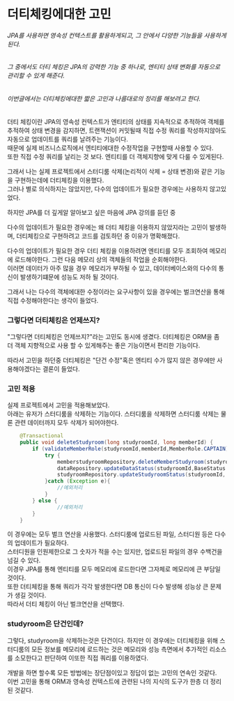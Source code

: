 # 더티체킹에대한 고민

###### JPA를 사용하면 영속성 컨텍스트를 활용하게되고, 그 안에서 다양한 기능들을 사용하게 된다.  
###### 그 중에서도 더티 체킹은 JPA의 강력한 기능 중 하나로, 엔티티 상태 변화를 자동으로 관리할 수 있게 해준다.  
###### 이번글에서는 더티체킹에대한 짧은 고민과 나름대로의 정리를 해보려고 한다.  

더티 체킹이란 JPA의 영속성 컨텍스트가 엔티티의 상태를 지속적으로 추적하여 객체를 추적하여 상태 변경을 감지하면, 트랜잭션이 커밋될때 직접 수정 쿼리를 작성하지않아도 
자동으로 업데이트를 쿼리를 날려주는 기능이다.  
때문에 실제 비즈니스로직에서 엔티티에대한 수정작업을 구현할때 사용할 수 있다.  
또한 직접 수정 쿼리를 날리는 것 보다. 엔티티를 더 객체지향에 맞게 다룰 수 있게된다.  

그래서 나는 실제 프로젝트에서 스터디룸 삭제(논리적이 삭제 = 상태 변경)와 같은 기능을 구현하는데에 더티체킹을 이용했다.  
그러나 별로 의식하지는 않았지만, 다수의 업데이트가 필요한 경우에는 사용하지 않고있었다.  

하지만 JPA를 더 깊게알 알아보고 싶은 마음에 JPA 강의를 듣던 중  

다수의 업데이트가 필요한 경우에는 왜 더티 체킹을 이용하지 않았지라는 고민이 발생하며, 더티체킹으로 구현하려고 코드를 검토하던 중 이유가 명확해졌다.  

다수의 업데이트가 필요한 경우 더티 체킹을 이용하려면 엔티티를 모두 조회하여 메모리에 로드해야한다. 그런 다음 메모리 상의 객체들의 작업을 순회해야한다.  
이러면 데이터가 아주 많을 경우 메모리가 부하될 수 있고, 데이터베이스와의 다수의 통신이 발생하기떄문에 성능도 저하 될 것이다.  

그래서 나는 다수의 객체에대한 수정이라는 요구사항이 있을 경우에는 벌크연산을 통해 직접 수정해야한다는 생각이 들었다.

### 그렇다면 더티체킹은 언제쓰지?

"그렇다면 더티체킹은 언제쓰지?"라는 고민도 동시에 생겼다. 더티체킹은 ORM을 좀 더 객체 지향적으로 사용 할 수 있게해주는 좋은 기능이면서 편리한 기능이다.  

따라서 고민을 하던중 더티체킹은 "단건 수정"혹은 엔티티 수가 많지 않은 경우에만 사용해야겠다는 결론이 들었다.  

  
### 고민 적용

실제 프로젝트에서 고민을 적용해보았다.  
아래는 유저가 스터디룸을 삭제하는 기능이다. 스터디룸을 삭제하면 스터디룸 삭제는 물론 관련 데이터까지 모두 삭제가 되어야한다.
```java
    @Transactional
    public void deleteStudyroom(long studyroomId, long memberId) {
        if (validateMemberRole(studyroomId,memberId,MemberRole.CAPTAIN)) {
            try {
                memberstudyroomRepository.deleteMemberStudyroom(studyroomId, BaseStatus.DELETE);
                dataRepository.updateDataStatus(studyroomId,BaseStatus.DELETE);
                studyroomRepository.updateStudyroomStatus(studyroomId, BaseStatus.DELETE);
            }catch (Exception e){
                //예외처리
            }
        } else {
                //예외처리
        }
    }
```

이 경우에는 모두 벌크 연산을 사용했다. 스터디룸에 업로드된 파일, 스터디원 등은 다수의 업데이트가 필요하다.  
스터디원을 인원제한으로 그 숫자가 적을 수는 있지만, 업로드된 파일의 경우 수백건을 넘길 수 있다.  
이경우 JPA를 통해 엔티티를 모두 메모리에 로드한다면 그자체로 메모리에 큰 부담일 것이다.  
또한 더티체킹을 통해 쿼리가 각각 발생한다면 DB 통신이 다수 발생해 성능상 큰 문제가 생길 것이다.  
따라서 더티 체킹이 아닌 벌크연산을 선택했다.  

### studyroom은 단건인데?

그렇다, studyroom을 삭제하는것은 단건이다. 하지만 이 경우에는 더티체킹을 위해 스터디룸의 모든 정보를 메모리에 로드하는 것은 메모리와 성능 측면에서 추가적인 리소스를 소모한다고
 판단하여 이또한 직접 쿼리를 이용하였다.

개발을 하면 할수록 모든 방법에는 장단점이있고 정답이 없는 고민의 연속인 것같다.  
이번 고민을 통해 ORM과 영속성 컨텍스트에 관련된 나의 지식의 도구가 한층 더 정리된 것같다.